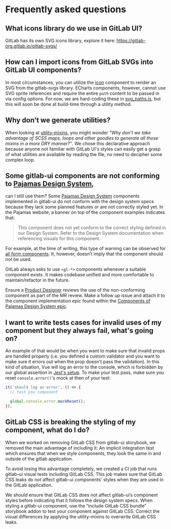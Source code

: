 # Frequently asked questions

## What icons library do we use in GitLab UI?

GitLab has its own SVG icons library, explore it here: https://gitlab-org.gitlab.io/gitlab-svgs/

## How can I import icons from GitLab SVGs into GitLab UI components?

In most circumstances, you can utilize the [icon](https://gitlab-org.gitlab.io/gitlab-ui/?path=/story/base-icon--default) 
component to render an SVG from the gitlab-svgs library. ECharts components, however, 
cannot use SVG sprite references and require the entire `path` content to be 
passed in via config options. For now, we are hard-coding these in [svg_paths.js](src/utils/svgs/svg_paths.js), 
but this will soon be done at build-time through a utility method.

## Why don’t we generate utilities?

When looking at [utility-mixins](src/scss/utility-mixins/index.scss), you might 
wonder _"Why don't we take advantage of SCSS maps, loops and other goodies to 
generate all those mixins in a more DRY manner?"_. We chose this declarative 
approach because anyone not familiar with GitLab UI's styles can easily get a 
grasp of what utilities are available by reading the file, no need to decipher 
some complex loop.

## Some gitlab-ui components are not conforming to [Pajamas Design System](https://design.gitlab.com/), 
can I still use them?
Some [Pajamas Design System](https://design.gitlab.com/) components implemented 
in gitlab-ui do not conform with the design system specs because they lack some 
planned features or are not correctly styled yet. In the Pajamas website, a banner 
on top of the component examples indicates that:

> This component does not yet conform to the correct styling defined in our Design 
System. Refer to the Design System documentation when referencing visuals for this 
component.

For example, at the time of writing, this type of warning can be observed for 
[all form components](https://design.gitlab.com/components/forms). It, however, 
doesn’t imply that the component should not be used.

GitLab always asks to use `<gl-*>` components whenever a suitable component exists. 
It makes codebase unified and more comfortable to maintain/refactor in the future.

Ensure a [Product Designer](https://about.gitlab.com/company/team/?department=ux-department) 
reviews the use of the non-conforming component as part of the MR review. Make a 
follow up issue and attach it to the component implementation epic found within 
the [Components of Pajamas Design System epic](https://gitlab.com/groups/gitlab-org/-/epics/973).

## I want to write tests cases for invalid uses of my component but they always fail, what's going on?

An example of that would be when you want to make sure that invalid props are handled properly
(i.e. you defined a custom validator and you want to make sure it errors out when the prop
doesn't pass the validation). In this kind of situation, Vue will log an error to the console,
which is forbidden by our global assertion in [Jest's setup](tests/jest_setup.js). To make your
test pass, make sure you reset `console.error()`'s mock at then of your test:

```js
it('should log an error', () => {
  // test you component

  global.console.error.mockReset();
});
```

## GitLab CSS is breaking the styling of my component, what do I do?

When we worked on removing GitLab CSS from gitlab-ui storybook, we removed the 
main advantage of including it: An implicit integration test which ensures that 
when we style components, they look the same in and outside of the gitlab application.

To avoid losing this advantage completely, we created a CI job that runs gitlab-ui 
visual tests including GitLab CSS. This job makes sure that GitLab CSS leaks do not 
affect gitlab-ui components’ styles when they are used in the GitLab application.

We should ensure that GitLab CSS  does not affect gitlab-ui’s component styles 
before indicating that it follows the design system specs. When styling a 
gitlab-ui component, use the “include GitLab CSS bundle” storybook addon to test 
your component against GitLab CSS. Correct the visual differences by applying the 
utility-mixins to overwrite GitLab CSS leaks.
